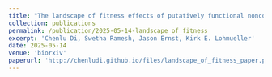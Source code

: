 ```yaml
---
title: "The landscape of fitness effects of putatively functional noncoding mutations in humans"
collection: publications
permalink: /publication/2025-05-14-landscape_of_fitness
excerpt: 'Chenlu Di, Swetha Ramesh, Jason Ernst, Kirk E. Lohmueller'
date: 2025-05-14
venue: 'biorxiv'
paperurl: 'http://chenludi.github.io/files/landscape_of_fitness_paper.pdf'
---
```


